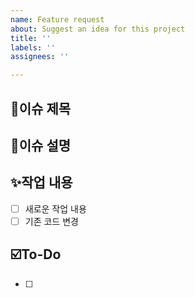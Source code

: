 ```yaml
---
name: Feature request
about: Suggest an idea for this project
title: ''
labels: ''
assignees: ''

---
```


## 🚀이슈 제목

## 📝이슈 설명

## ✨작업 내용
- [ ] 새로운 작업 내용
- [ ] 기존 코드 변경

## ☑️To-Do
<!-- 해야 할 일들을 적어주세요 -->
- [ ]
